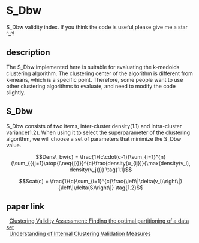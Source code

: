 # S_Dbw
S_Dbw validity index.
If you think the code is useful,please give me a star ^_^!

## description
The S_Dbw implemented here is suitable for evaluating the k-medoids clustering algorithm. The clustering center of the algorithm is different from k-means, which is a specific point. Therefore, some people want to use other clustering algorithms to evaluate, and need to modify the code slightly.

## S_Dbw
S_Dbw consists of two items, inter-cluster density($1.1$) and intra-cluster variance($1.2$). When using it to select the superparameter of the clustering algorithm, we will choose a set of parameters that minimize the S_Dbw value.

$$Dens\_bw(c) = \frac{1}{c\cdot(c-1)}\sum_{i=1}^{n}(\sum_{{{j=1}\atop{i\neq{j}}}}^{c}\frac{density(u_{ij})}{\max(density(v_i), density(v_j))}) \tag{1.1}$$

$$Scat(c) = \frac{1}{c}\sum_{i=1}^{c}\frac{\left\|\delta(v_i)\right\|}{\left\|\delta(S)\right\|} \tag{1.2}$$

## paper link
&nbsp; [Clustering Validity Assessment: Finding the optimal partitioning of a data set](https://pdfs.semanticscholar.org/dc44/df745fbf5794066557e52074d127b31248b2.pdf) </br>
&nbsp; [Understanding of Internal Clustering Validation Measures](http://datamining.rutgers.edu/publication/internalmeasures.pdf)
